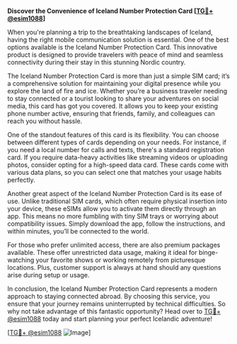 **Discover the Convenience of Iceland Number Protection Card [[TG💪+ @esim1088](https://t.me/s/esim1088)]**

When you're planning a trip to the breathtaking landscapes of Iceland, having the right mobile communication solution is essential. One of the best options available is the Iceland Number Protection Card. This innovative product is designed to provide travelers with peace of mind and seamless connectivity during their stay in this stunning Nordic country.

The Iceland Number Protection Card is more than just a simple SIM card; it’s a comprehensive solution for maintaining your digital presence while you explore the land of fire and ice. Whether you’re a business traveler needing to stay connected or a tourist looking to share your adventures on social media, this card has got you covered. It allows you to keep your existing phone number active, ensuring that friends, family, and colleagues can reach you without hassle.

One of the standout features of this card is its flexibility. You can choose between different types of cards depending on your needs. For instance, if you need a local number for calls and texts, there's a standard registration card. If you require data-heavy activities like streaming videos or uploading photos, consider opting for a high-speed data card. These cards come with various data plans, so you can select one that matches your usage habits perfectly.

Another great aspect of the Iceland Number Protection Card is its ease of use. Unlike traditional SIM cards, which often require physical insertion into your device, these eSIMs allow you to activate them directly through an app. This means no more fumbling with tiny SIM trays or worrying about compatibility issues. Simply download the app, follow the instructions, and within minutes, you’ll be connected to the world.

For those who prefer unlimited access, there are also premium packages available. These offer unrestricted data usage, making it ideal for binge-watching your favorite shows or working remotely from picturesque locations. Plus, customer support is always at hand should any questions arise during setup or usage.

In conclusion, the Iceland Number Protection Card represents a modern approach to staying connected abroad. By choosing this service, you ensure that your journey remains uninterrupted by technical difficulties. So why not take advantage of this fantastic opportunity? Head over to [TG💪+ @esim1088](https://t.me/s/esim1088) today and start planning your perfect Icelandic adventure!

[[TG💪+ @esim1088](https://t.me/s/esim1088) ![Image](https://i.postimg.cc/Y0z9fWf4/image.png)]